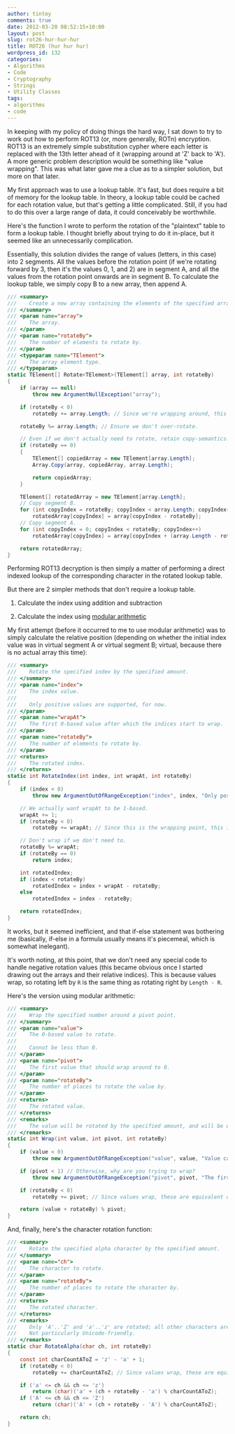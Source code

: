 ```yaml
---
author: tintoy
comments: true
date: 2012-03-20 08:52:15+10:00
layout: post
slug: rot26-hur-hur-hur
title: ROT26 (hur hur hur)
wordpress_id: 132
categories:
- Algorithms
- Code
- Cryptography
- Strings
- Utility Classes
tags:
- algorithms
- code
---
```


In keeping with my policy of doing things the hard way, I sat down to try to work out how to perform ROT13 (or, more generally, ROTn) encryption. ROT13 is an extremely simple substitution cypher where each letter is replaced with the 13th letter ahead of it (wrapping around at 'Z' back to 'A'). A more generic problem description would be something like "value wrapping". This was what later gave me a clue as to a simpler solution, but more on that later.

My first approach was to use a lookup table. It's fast, but does require a bit of memory for the lookup table. In theory, a lookup table could be cached for each rotation value, but that's getting a little complicated. Still, if you had to do this over a large range of data, it could conceivably be worthwhile.

Here's the function I wrote to perform the rotation of the "plaintext" table to form a lookup table. I thought briefly about trying to do it in-place, but it seemed like an unnecessarily complication.

Essentially, this solution divides the range of values (letters, in this case) into 2 segments. All the values before the rotation point (if we're rotating forward by 3, then it's the values 0, 1, and 2) are in segment A, and all the values from the rotation point onwards are in segment B. To calculate the lookup table, we simply copy B to a new array, then append A.

```csharp
/// <summary>
///    Create a new array containing the elements of the specified array, but rotated by the specified amount.
/// </summary>
/// <param name="array">
///    The array.
/// </param>
/// <param name="rotateBy">
///    The number of elements to rotate by.
/// </param>
/// <typeparam name="TElement">
///    The array element type.
/// </typeparam>
static TElement[] Rotate<TElement>(TElement[] array, int rotateBy)
{
    if (array == null)
        throw new ArgumentNullException("array");

    if (rotateBy < 0)
        rotateBy += array.Length; // Since we're wrapping around, this is effectively the same thing.

    rotateBy %= array.Length; // Ensure we don't over-rotate.

    // Even if we don't actually need to rotate, retain copy-semantics.
    if (rotateBy == 0)
    {
        TElement[] copiedArray = new TElement[array.Length];
        Array.Copy(array, copiedArray, array.Length);

        return copiedArray;
    }

    TElement[] rotatedArray = new TElement[array.Length];
    // Copy segment B.
    for (int copyIndex = rotateBy; copyIndex < array.Length; copyIndex++)
        rotatedArray[copyIndex] = array[copyIndex - rotateBy];
    // Copy segment A.
    for (int copyIndex = 0; copyIndex < rotateBy; copyIndex++)
        rotatedArray[copyIndex] = array[copyIndex + (array.Length - rotateBy)];

    return rotatedArray;
}
```

Performing ROT13 decryption is then simply a matter of performing a direct indexed lookup of the corresponding character in the rotated lookup table.

But there are 2 simpler methods that don't require a lookup table.





  1. Calculate the index using addition and subtraction


  2. Calculate the index using [modular arithmetic](http://en.wikipedia.org/wiki/Modular_arithmetic)



My first attempt (before it occurred to me to use modular arithmetic) was to simply calculate the relative position (depending on whether the initial index value was in virtual segment A or virtual segment B; virtual, because there is no actual array this time):

```csharp
/// <summary>
///    Rotate the specified index by the specified amount.
/// </summary>
/// <param name="index">
///    The index value.
///
///    Only positive values are supported, for now.
/// </param>
/// <param name="wrapAt">
///    The first 0-based value after which the indices start to wrap.
/// </param>
/// <param name="rotateBy">
///    The number of elements to rotate by.
/// </param>
/// <returns>
///    The rotated index.
/// </returns>
static int RotateIndex(int index, int wrapAt, int rotateBy)
{
    if (index < 0)
        throw new ArgumentOutOfRangeException("index", index, "Only positive indices are supported.");

    // We actually want wrapAt to be 1-based.
    wrapAt += 1;
    if (rotateBy < 0)
        rotateBy += wrapAt; // Since this is the wrapping point, this is effectively the same thing.

    // Don't wrap if we don't need to.
    rotateBy %= wrapAt;
    if (rotateBy == 0)
        return index;

    int rotatedIndex;
    if (index < rotateBy)
        rotatedIndex = index + wrapAt - rotateBy;
    else
        rotatedIndex = index - rotateBy;

    return rotatedIndex;
}
```

It works, but it seemed inefficient, and that if-else statement was bothering me (basically, if-else in a formula usually means it's piecemeal, which is somewhat inelegant).

It's worth noting, at this point, that we don't need any special code to handle negative rotation values (this became obvious once I started drawing out the arrays and their relative indices). This is because values wrap, so rotating left by `R` is the same thing as rotating right by `Length - R`.

Here's the version using modular arithmetic:

```csharp
/// <summary>
///    Wrap the specified number around a pivot point.
/// </summary>
/// <param name="value">
///    The 0-based value to rotate.
///
///    Cannot be less than 0.
/// </param>
/// <param name="pivot">
///    The first value that should wrap around to 0.
/// </param>
/// <param name="rotateBy">
///    The number of places to rotate the value by.
/// </param>
/// <returns>
///    The rotated value.
/// </returns>
/// <remarks>
///    The value will be rotated by the specified amount, and will be wrapped around to continue through 0 if it reaches the <paramref name="pivot"/> value.
/// </remarks>
static int Wrap(int value, int pivot, int rotateBy)
{
    if (value < 0)
        throw new ArgumentOutOfRangeException("value", value, "Value cannot be less than 0.");

    if (pivot < 1) // Otherwise, why are you trying to wrap?
        throw new ArgumentOutOfRangeException("pivot", pivot, "The first value that should be wrapped around to 0 cannot be less than 1.");

    if (rotateBy < 0)
        rotateBy += pivot; // Since values wrap, these are equivalent operations.

    return (value + rotateBy) % pivot;
}
```

And, finally, here's the character rotation function:

```csharp
/// <summary>
///    Rotate the specified alpha character by the specified amount.
/// </summary>
/// <param name="ch">
///    The character to rotate.
/// </param>
/// <param name="rotateBy">
///    The number of places to rotate the character by.
/// </param>
/// <returns>
///    The rotated character.
/// </returns>
/// <remarks>
///    Only 'A'..'Z' and 'a'..'z' are rotated; all other characters are returned unchanged.
///    Not particularly Unicode-friendly.
/// </remarks>
static char RotateAlpha(char ch, int rotateBy)
{
    const int charCountAToZ = 'z' - 'a' + 1;
    if (rotateBy < 0)
        rotateBy += charCountAToZ; // Since values wrap, these are equivalent operations.

    if ('a' <= ch && ch <= 'z')
        return (char)('a' + (ch + rotateBy - 'a') % charCountAToZ);
    if ('A' <= ch && ch <= 'Z')
        return (char)('A' + (ch + rotateBy - 'A') % charCountAToZ);

    return ch;
}
```
